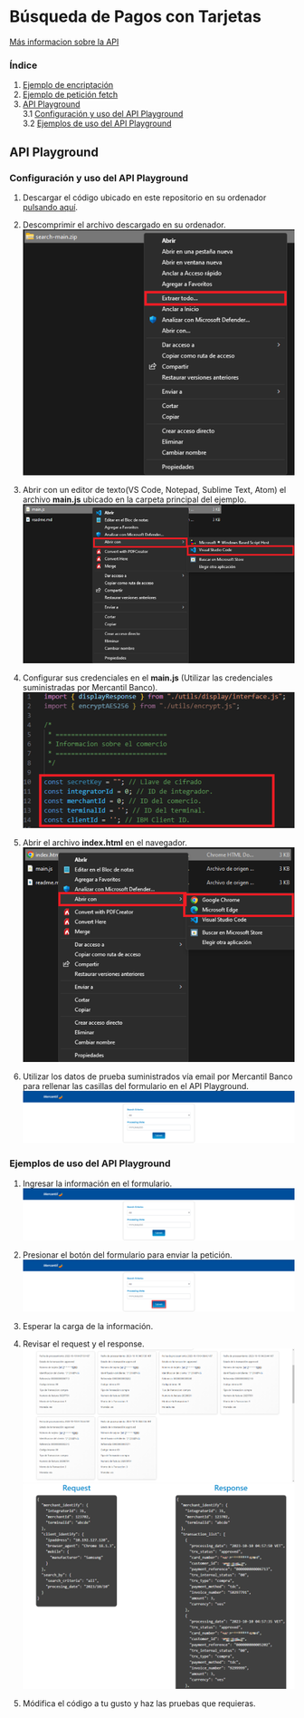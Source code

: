 # Búsqueda de Pagos con Tarjetas

[Más informacion sobre la API](https://apiportal.mercantilbanco.com/mercantil-banco/produccion/product/21007)

### Índice
    
1. [Ejemplo de encriptación](./utils/encrypt.js)
2. [Ejemplo de petición fetch](./search/search.js)
3. [API Playground](#playground)<br>
3.1 [Configuración y uso del API Playground](#playground-config)<br>
3.2 [Ejemplos de uso del API Playground](#playground-examples)


<a id="playground" ></a>
## API Playground

<a id="playground-config"> </a>
### Configuración y uso del API Playground

1. Descargar el código ubicado en este repositorio en su ordenador [pulsando aquí](https://github.com/apimercantil/api-playground/releases/download/V1/tdpay-search.zip).<br>

2. Descomprimir el archivo descargado en su ordenador.<br>
![Imagen de ejemplo](./img/readme-img-8.png)

3. Abrir con un editor de texto(VS Code, Notepad, Sublime Text, Atom) el archivo **main.js** ubicado en la carpeta principal del ejemplo.<br>
![Imagen de ejemplo](./img/readme-img-9.png)

4. Configurar sus credenciales en el **main.js** (Utilizar las credenciales suministradas por Mercantil Banco).<br>
![Imagen de ejemplo](./img/readme-img-2.png)

5. Abrir el archivo **index.html** en el navegador.<br>
![Imagen de ejemplo](./img/readme-img-10.png)

6. Utilizar los datos de prueba suministrados vía email por Mercantil Banco para rellenar las casillas del formulario en el API Playground.<br>
![Imagen de ejemplo](./img/readme-img-3.png)

<a id="playground-examples"></a>
### Ejemplos de uso del API Playground

1. Ingresar la información en el formulario.<br>
![Imagen de ejemplo](./img/readme-img-3.png)

2. Presionar el botón del formulario para enviar la petición.<br>
![Imagen de ejemplo](./img/readme-img-4.png)

3. Esperar la carga de la información.<br>

4. Revisar el request y el response.<br>
![Imagen de ejemplo](./img/readme-img-5.png)
![Imagen de ejemplo](./img/readme-img-7.png)

5. Módifica el código a tu gusto y haz las pruebas que requieras.<br>
